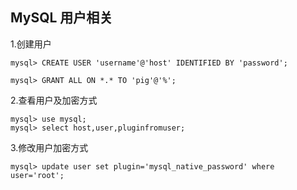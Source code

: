 ## MySQL 用户相关
 
1.创建用户
```
mysql> CREATE USER 'username'@'host' IDENTIFIED BY 'password';
 
mysql> GRANT ALL ON *.* TO 'pig'@'%';
```

2.查看用户及加密方式

```
mysql> use mysql;
mysql> select host,user,pluginfromuser;
```

3.修改用户加密方式
```
mysql> update user set plugin='mysql_native_password' where user='root';
```

